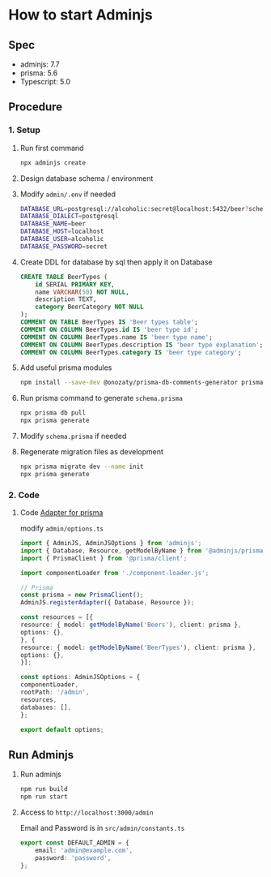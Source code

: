 # How to start Adminjs

## Spec

- adminjs: 7.7
- prisma: 5.6
- Typescript: 5.0

## Procedure

### 1. Setup

1. Run first command

    ```sh
    npx adminjs create
    ```

2. Design database schema / environment

3. Modify `admin/.env` if needed

    ```sh
    DATABASE_URL=postgresql://alcoholic:secret@localhost:5432/beer?schema=public
    DATABASE_DIALECT=postgresql
    DATABASE_NAME=beer
    DATABASE_HOST=localhost
    DATABASE_USER=alcoholic
    DATABASE_PASSWORD=secret
    ```

4. Create DDL for database by sql then apply it on Database

    ```sql
    CREATE TABLE BeerTypes (
        id SERIAL PRIMARY KEY,
        name VARCHAR(50) NOT NULL,
        description TEXT,
        category BeerCategory NOT NULL
    );
    COMMENT ON TABLE BeerTypes IS 'Beer types table';
    COMMENT ON COLUMN BeerTypes.id IS 'beer type id';
    COMMENT ON COLUMN BeerTypes.name IS 'beer type name';
    COMMENT ON COLUMN BeerTypes.description IS 'beer type explanation';
    COMMENT ON COLUMN BeerTypes.category IS 'beer type category';
    ```

5. Add useful prisma modules

    ```sh
    npm install --save-dev @onozaty/prisma-db-comments-generator prisma-case-format
    ```

6. Run prisma command to generate `schema.prisma`

    ```sh
    npx prisma db pull
    npx prisma generate
    ```

7. Modify `schema.prisma` if needed

8. Regenerate migration files as development

    ```sh
    npx prisma migrate dev --name init
    npx prisma generate
    ```

### 2. Code

1. Code [Adapter for prisma](https://docs.adminjs.co/installation/adapters/prisma)

    modify `admin/options.ts`

    ```ts
    import { AdminJS, AdminJSOptions } from 'adminjs';
    import { Database, Resource, getModelByName } from '@adminjs/prisma';
    import { PrismaClient } from '@prisma/client';

    import componentLoader from './component-loader.js';

    // Prisma
    const prisma = new PrismaClient();
    AdminJS.registerAdapter({ Database, Resource });

    const resources = [{
    resource: { model: getModelByName('Beers'), client: prisma },
    options: {},
    }, {
    resource: { model: getModelByName('BeerTypes'), client: prisma },
    options: {},
    }];

    const options: AdminJSOptions = {
    componentLoader,
    rootPath: '/admin',
    resources,
    databases: [],
    };

    export default options;
    ```

## Run Adminjs

1. Run adminjs

    ```sh
    npm run build
    npm run start
    ```

2. Access to `http://localhost:3000/admin`

    Email and Password is in `src/admin/constants.ts`

    ```ts
    export const DEFAULT_ADMIN = {
        email: 'admin@example.com',
        password: 'password',
    };
    ```
